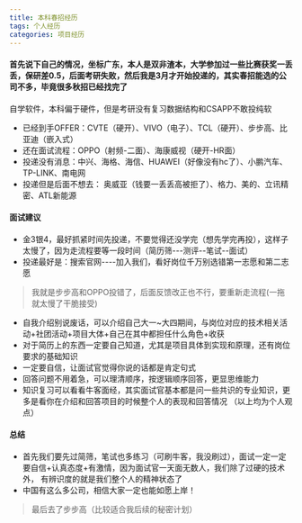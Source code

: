 ```yaml
---
title: 本科春招经历
tags: 个人经历
categories: 项目经历
---
```


#### 首先说下自己的情况，坐标广东，本人是双非渣本，大学参加过一些比赛获奖一丢丢，保研差0.5，后面考研失败，然后我是3月才开始投递的，其实春招能选的公司不多，毕竟很多秋招已经找完了
自学软件，本科偏于硬件，但是考研没有复习数据结构和CSAPP不敢投纯软

- 已经到手OFFER：CVTE（硬开）、VIVO（电子）、TCL（硬开）、步步高、比亚迪（嵌入式）
- 还在面试流程：OPPO（射频-二面）、海康威视（硬开-HR面）
- 投递没有消息：中兴、海格、海信、HUAWEI（好像没有hc了）、小鹏汽车、TP-LINK、南电网
- 投递但是后面不想去： 奥威亚（钱要一丢丢高被拒了）、格力、美的、立讯精密、ATL新能源

#### 面试建议
- 金3银4，最好抓紧时间先投递，不要觉得还没学完（想先学完再投），这样子太慢了，因为走流程要等一段时间（简历筛---测评--笔试--面试）
- 投递最好是：搜索官网----加入我们，看好岗位千万别选错第一志愿和第二志愿
> 我就是步步高和OPPO投错了，后面反馈改正也不行，要重新走流程(一拖就太慢了干脆接受)
- 自我介绍别说废话，可以介绍自己大一~大四期间，与岗位对应的技术相关活动+社团活动+项目大体+自己在其中都担任什么角色+收获
- 对于简历上的东西一定要自己知道，尤其是项目具体到实现和原理，还有岗位要求的基础知识
- 一定要自信，让面试官觉得你说的话都是肯定句式
- 回答问题不用着急，可以理清顺序，按逻辑顺序回答，更显思维能力
- 知识复习可以看看牛客面经，其实面试官基本都是问一些共识的专业知识，更多是看你在介绍和回答项目的时候整个人的表现和回答情况
（以上均为个人观点）

#### 总结
- 首先我们要先过简筛，笔试也多练习（可刷牛客，我没刷过），面试一定一定要自信+认真态度+有激情，因为面试官一天面无数人，我们除了过硬的技术外，
有辨识度的就是我们整个人的精神状态了
- 中国有这么多公司，相信大家一定也能如愿上岸！
> 最后去了步步高（比较适合我后续的秘密计划）